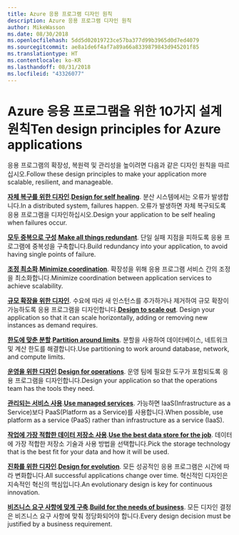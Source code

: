 ```yaml
---
title: Azure 응용 프로그램 디자인 원칙
description: Azure 응용 프로그램 디자인 원칙
author: MikeWasson
ms.date: 08/30/2018
ms.openlocfilehash: 5dd5d02019723ce57ba377d99b3965d0d7ed4079
ms.sourcegitcommit: ae8a1de6f4af7a89a66a8339879843d945201f85
ms.translationtype: HT
ms.contentlocale: ko-KR
ms.lasthandoff: 08/31/2018
ms.locfileid: "43326077"
---
```

# <a name="ten-design-principles-for-azure-applications"></a><span data-ttu-id="9c570-103">Azure 응용 프로그램을 위한 10가지 설계 원칙</span><span class="sxs-lookup"><span data-stu-id="9c570-103">Ten design principles for Azure applications</span></span>

<span data-ttu-id="9c570-104">응용 프로그램의 확장성, 복원력 및 관리성을 높이려면 다음과 같은 디자인 원칙을 따르십시오.</span><span class="sxs-lookup"><span data-stu-id="9c570-104">Follow these design principles to make your application more scalable, resilient, and manageable.</span></span> 

<span data-ttu-id="9c570-105">**[자체 복구를 위한 디자인](self-healing.md)**.</span><span class="sxs-lookup"><span data-stu-id="9c570-105">**[Design for self healing](self-healing.md)**.</span></span> <span data-ttu-id="9c570-106">분산 시스템에서는 오류가 발생합니다.</span><span class="sxs-lookup"><span data-stu-id="9c570-106">In a distributed system, failures happen.</span></span> <span data-ttu-id="9c570-107">오류가 발생하면 자체 복구되도록 응용 프로그램을 디자인하십시오.</span><span class="sxs-lookup"><span data-stu-id="9c570-107">Design your application to be self healing when failures occur.</span></span>

<span data-ttu-id="9c570-108">**[모두 중복으로 구성](redundancy.md)**.</span><span class="sxs-lookup"><span data-stu-id="9c570-108">**[Make all things redundant](redundancy.md)**.</span></span> <span data-ttu-id="9c570-109">단일 실패 지점을 피하도록 응용 프로그램에 중복성을 구축합니다.</span><span class="sxs-lookup"><span data-stu-id="9c570-109">Build redundancy into your application, to avoid having single points of failure.</span></span>
 
<span data-ttu-id="9c570-110">**[조정 최소화](minimize-coordination.md)**.</span><span class="sxs-lookup"><span data-stu-id="9c570-110">**[Minimize coordination](minimize-coordination.md)**.</span></span> <span data-ttu-id="9c570-111">확장성을 위해 응용 프로그램 서비스 간의 조정을 최소화합니다.</span><span class="sxs-lookup"><span data-stu-id="9c570-111">Minimize coordination between application services to achieve scalability.</span></span>
 
<span data-ttu-id="9c570-112">**[규모 확장을 위한 디자인](scale-out.md)**. 수요에 따라 새 인스턴스를 추가하거나 제거하여 규모 확장이 가능하도록 응용 프로그램을 디자인합니다.</span><span class="sxs-lookup"><span data-stu-id="9c570-112">**[Design to scale out](scale-out.md)**. Design your application so that it can scale horizontally, adding or removing new instances as demand requires.</span></span>

<span data-ttu-id="9c570-113">**[한도에 맞춘 분할](partition.md)**.</span><span class="sxs-lookup"><span data-stu-id="9c570-113">**[Partition around limits](partition.md)**.</span></span> <span data-ttu-id="9c570-114">분할을 사용하여 데이터베이스, 네트워크 및 계산 한도를 해결합니다.</span><span class="sxs-lookup"><span data-stu-id="9c570-114">Use partitioning to work around database, network, and compute limits.</span></span>

<span data-ttu-id="9c570-115">**[운영을 위한 디자인](design-for-operations.md)**.</span><span class="sxs-lookup"><span data-stu-id="9c570-115">**[Design for operations](design-for-operations.md)**.</span></span> <span data-ttu-id="9c570-116">운영 팀에 필요한 도구가 포함되도록 응용 프로그램을 디자인합니다.</span><span class="sxs-lookup"><span data-stu-id="9c570-116">Design your application so that the operations team has the tools they need.</span></span>

<span data-ttu-id="9c570-117">**[관리되는 서비스 사용](managed-services.md)**.</span><span class="sxs-lookup"><span data-stu-id="9c570-117">**[Use managed services](managed-services.md)**.</span></span> <span data-ttu-id="9c570-118">가능하면 IaaS(Infrastructure as a Service)보다 PaaS(Platform as a Service)를 사용합니다.</span><span class="sxs-lookup"><span data-stu-id="9c570-118">When possible, use platform as a service (PaaS) rather than infrastructure as a service (IaaS).</span></span>

<span data-ttu-id="9c570-119">**[작업에 가장 적합한 데이터 저장소 사용](use-the-best-data-store.md)**.</span><span class="sxs-lookup"><span data-stu-id="9c570-119">**[Use the best data store for the job](use-the-best-data-store.md)**.</span></span> <span data-ttu-id="9c570-120">데이터에 가장 적합한 저장소 기술과 사용 방법을 선택합니다.</span><span class="sxs-lookup"><span data-stu-id="9c570-120">Pick the storage technology that is the best fit for your data and how it will be used.</span></span> 
 
<span data-ttu-id="9c570-121">**[진화를 위한 디자인](design-for-evolution.md)**.</span><span class="sxs-lookup"><span data-stu-id="9c570-121">**[Design for evolution](design-for-evolution.md)**.</span></span> <span data-ttu-id="9c570-122">모든 성공적인 응용 프로그램은 시간에 따라 변화합니다.</span><span class="sxs-lookup"><span data-stu-id="9c570-122">All successful applications change over time.</span></span> <span data-ttu-id="9c570-123">혁신적인 디자인은 지속적인 혁신의 핵심입니다.</span><span class="sxs-lookup"><span data-stu-id="9c570-123">An evolutionary design is key for continuous innovation.</span></span>

<span data-ttu-id="9c570-124">**[비즈니스 요구 사항에 맞게 구축](build-for-business.md)**.</span><span class="sxs-lookup"><span data-stu-id="9c570-124">**[Build for the needs of business](build-for-business.md)**.</span></span> <span data-ttu-id="9c570-125">모든 디자인 결정은 비즈니스 요구 사항에 맞춰 정당화되어야 합니다.</span><span class="sxs-lookup"><span data-stu-id="9c570-125">Every design decision must be justified by a business requirement.</span></span>

